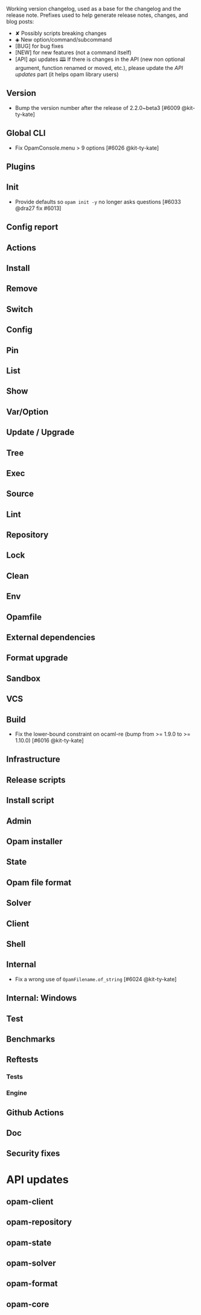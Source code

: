 Working version changelog, used as a base for the changelog and the release
note.
Prefixes used to help generate release notes, changes, and blog posts:
* ✘ Possibly scripts breaking changes
* ◈ New option/command/subcommand
* [BUG] for bug fixes
* [NEW] for new features (not a command itself)
* [API] api updates 🕮
If there is changes in the API (new non optional argument, function renamed or
moved, etc.), please update the _API updates_ part (it helps opam library
users)

## Version
  * Bump the version number after the release of 2.2.0~beta3 [#6009 @kit-ty-kate]

## Global CLI
  * Fix OpamConsole.menu > 9 options [#6026 @kit-ty-kate]

## Plugins

## Init
  * Provide defaults so `opam init -y` no longer asks questions [#6033 @dra27 fix #6013]

## Config report

## Actions

## Install

## Remove

## Switch

## Config

## Pin

## List

## Show

## Var/Option

## Update / Upgrade

## Tree

## Exec

## Source

## Lint

## Repository

## Lock

## Clean

## Env

## Opamfile

## External dependencies

## Format upgrade

## Sandbox

## VCS

## Build
  * Fix the lower-bound constraint on ocaml-re (bump from >= 1.9.0 to >= 1.10.0) [#6016 @kit-ty-kate]

## Infrastructure

## Release scripts

## Install script

## Admin

## Opam installer

## State

## Opam file format

## Solver

## Client

## Shell

## Internal
  * Fix a wrong use of `OpamFilename.of_string` [#6024 @kit-ty-kate]

## Internal: Windows

## Test

## Benchmarks

## Reftests
### Tests

### Engine

## Github Actions

## Doc

## Security fixes

# API updates
## opam-client

## opam-repository

## opam-state

## opam-solver

## opam-format

## opam-core
